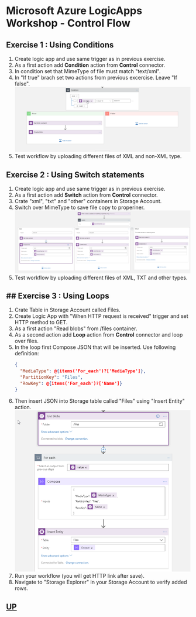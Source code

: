 # Microsoft Azure LogicApps Workshop - Control Flow


## Exercise 1 : Using Conditions

1. Create logic app and use same trigger as in previous exercise.
2. As a first action add **Condition** action  from **Control** connector.
3. In condition set that MimeType of file must match "text/xml".
4. In "If true" brach set two actions from previous excercise. Leave "If false".
   ![If](_img/if.png)
5. Test workflow by uploading different files of XML and non-XML type.

## Exercise 2 : Using Switch statements

1. Create logic app and use same trigger as in previous exercise.
2. As a first action add **Switch** action from **Control** connector.
3. Crate "xml", "txt" and "other" containers in Storage Account.
4. Switch over MimeType to save file copy to properiner.
   ![Switch](_img/switch.png)
5. Test workflow by uploading different files of XML, TXT and other types.

## ## Exercise 3 : Using Loops

1. Crate Table in Storage Account called Files.
2. Create Logic App with "When HTTP request is received" trigger and set HTTP method to GET.
3. As a first action "Read blobs" from /files container.
4. As a second action add **Loop** action from **Control** connector and loop over files.
5. In the loop first Compose JSON that will be inserted. Use following definition:
   ``` Json
   {
     "MediaType": @{items('For_each')?['MediaType']},
     "PartitionKey": "Files",
     "RowKey": @{items('For_each')?['Name']}
   }
   ```
6. Then insert JSON into Storage table called "Files" using "Insert Entity" action.
   ![Loop](_img/loop.png)
7. Run your workflow (you will get HTTP link after save).
8. Navigate to "Storage Explorer" in your Storage Account to verify added rows.

## [UP](./../README.md)